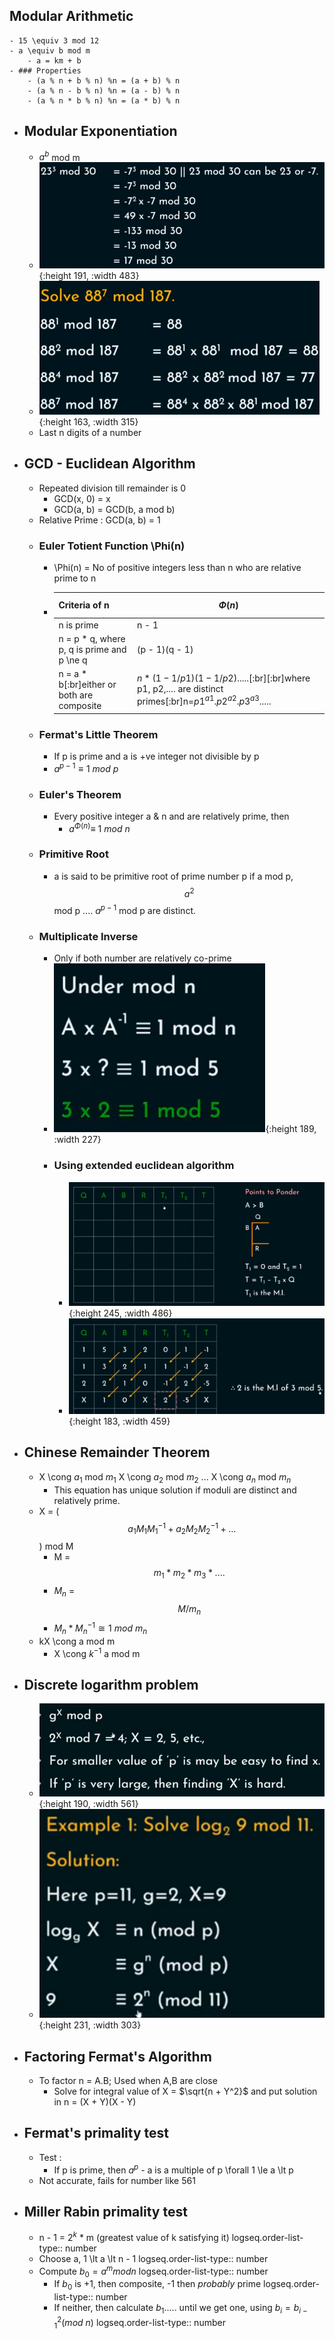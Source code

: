 ## Modular Arithmetic
	- 15 \equiv 3 mod 12
	- a \equiv b mod m
		- a = km + b
	- ### Properties
		- (a % n + b % n) %n = (a + b) % n
		- (a % n - b % n) %n = (a - b) % n
		- (a % n * b % n) %n = (a * b) % n
- ## Modular Exponentiation
	- $a^b$ mod m
	- ![image.png](../assets/image_1714039966539_0.png){:height 191, :width 483}
	- ![image.png](../assets/image_1714041024750_0.png){:height 163, :width 315}
	- Last n digits of a number
- ## GCD - Euclidean Algorithm
	- Repeated division till remainder is 0
		- GCD(x, 0) = x
		- GCD(a, b) = GCD(b, a mod b)
	- Relative Prime : GCD(a, b) = 1
	- ### Euler Totient Function \Phi(n)
		- \Phi(n) = No of positive integers less than n who are relative prime to n
		- |Criteria of n|$$\Phi(n)$$|
		  |--|--|
		  |n is prime|n - 1|
		  |n = p * q, where p, q is prime and p \ne q|(p - 1)(q - 1)|
		  |n = a * b[:br]either or both are composite|$n * (1 - 1/p1) (1 - 1/p2) .....$[:br][:br]where p1, p2,.... are distinct primes[:br]n=${p1}^{a1}.{p2}^{a2}.{p3}^{a3}.....$|
	- ### Fermat's Little Theorem
		- If p is prime and a is +ve integer not divisible by p
		- $a^{p-1}\equiv 1\ mod\ p$
	- ### Euler's Theorem
		- Every positive integer a & n and are relatively prime, then
			- $a^{\Phi(n)} \equiv\ 1\ mod\ n$
	- ### Primitive Root
		- a is said to be primitive root of prime number p if a mod p, $$a^2$$ mod p .... $a^{p-1}$ mod p are distinct.
	- ### Multiplicate Inverse
		- Only if both number are relatively co-prime
		- ![image.png](../assets/image_1714675325084_0.png){:height 189, :width 227}
		- ### Using extended euclidean algorithm
			- ![image.png](../assets/image_1714828535080_0.png){:height 245, :width 486}
			- ![image.png](../assets/image_1714828760651_0.png){:height 183, :width 459}
- ## Chinese Remainder Theorem
	- X \cong $a_1$ mod $m_1$
	  X \cong $a_2$ mod $m_2$
	  ...
	  X \cong $a_n$ mod $m_n$
		- This equation has unique solution if moduli are distinct and relatively prime.
	- X = ($$a_1M_1M_1^{-1} + a_2M_2M_2^{-1} + ...$$) mod M
		- M = $$m_1*m_2*m_3*....$$
		- $M_n$ = $$M/m_n$$
		- $M_n * M_n^{-1} \cong 1\ mod\ m_n$
	- kX \cong a mod m
		- X \cong $k^{-1}$ a mod m
- ## Discrete logarithm problem
	- ![image.png](../assets/image_1714831582740_0.png){:height 190, :width 561}
	- ![image.png](../assets/image_1714831700835_0.png){:height 231, :width 303}
- ## Factoring Fermat's Algorithm
	- To factor n = A.B; Used when A,B are close
		- Solve for integral value of X = $\sqrt{n + Y^2}$ and put solution in n = (X + Y)(X - Y)
- ## Fermat's primality test
	- Test :
		- If p is prime, then $a^p$ - a is a multiple of p \forall 1 \le a \lt p
	- Not accurate, fails for number like 561
- ## Miller Rabin primality test
	- n - 1 = $2^k$ * m (greatest value of k satisfying it)
	  logseq.order-list-type:: number
	- Choose a, 1 \lt a \lt n - 1
	  logseq.order-list-type:: number
	- Compute $b_0=a^m mod n$
	  logseq.order-list-type:: number
		- If $b_0$ is +1, then composite, -1 then *probably* prime
		  logseq.order-list-type:: number
		- If neither, then calculate $b_1$..... until we get one, using $b_i = b_{i-1}^2 (mod\ n)$
		  logseq.order-list-type:: number
